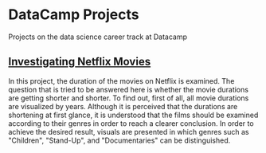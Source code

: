 # DataCamp Projects
Projects on the data science career track at Datacamp

## <a href="Investigating%20Netflix%20Movies">Investigating Netflix Movies<a/>

In this project, the duration of the movies on Netflix is examined. The question that is tried to be answered here is whether the movie durations are getting shorter and shorter. To find out, first of all, all movie durations are visualized by years. Although it is perceived that the durations are shortening at first glance, it is understood that the films should be examined according to their genres in order to reach a clearer conclusion. In order to achieve the desired result, visuals are presented in which genres such as "Children", "Stand-Up", and "Documentaries" can be distinguished.
